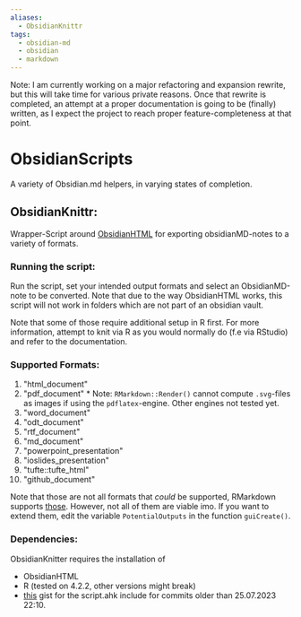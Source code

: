 ```yaml
---
aliases:
  - ObsidianKnittr
tags:
  - obsidian-md
  - obsidian
  - markdown
---
```

Note: I am currently working on a major refactoring and expansion rewrite, but this will take time for various private reasons. Once that rewrite is completed, an attempt at a proper documentation is going to be (finally) written, as I expect the project to reach proper feature-completeness at that point. 


# ObsidianScripts
 A variety of Obsidian.md helpers, in varying states of completion.



## ObsidianKnittr:

Wrapper-Script around [ObsidianHTML](https://github.com/obsidian-html/obsidian-html)  for exporting obsidianMD-notes to a variety of formats.

### Running the script:
Run the script, set your intended output formats and select an ObsidianMD-note to be converted. Note that due to the way ObsidianHTML works, this script will not work in folders which are not part of an obsidian vault.

Note that some of those require additional setup in R first. For more information, attempt to knit via R as you would normally do (f.e via RStudio) and refer to the documentation.

### Supported Formats:

1. "html_document" 
2. "pdf_document" * Note: `RMarkdown::Render()` cannot compute `.svg`-files as images if using the `pdflatex`-engine. Other engines not tested yet.
3. "word_document" 
4. "odt_document"
5. "rtf_document" 
6. "md_document"
7. "powerpoint_presentation"
8. "ioslides_presentation" 
9. "tufte::tufte_html" 
10. "github_document"

Note that those are not all formats that _could_ be supported, RMarkdown supports [those](https://rmarkdown.rstudio.com/lesson-9.html). However, not all of them are viable imo. If you want to extend them, edit the variable `PotentialOutputs` in the function `guiCreate()`.


### Dependencies:

ObsidianKnitter requires the installation of

- ObsidianHTML
- R (tested on 4.2.2, other versions might break)
- [this](https://gist.github.com/Gewerd-Strauss/8ee61682aef45c0d124b19afaeedc2fe) gist for the script.ahk include for commits older than 25.07.2023 22:10.

